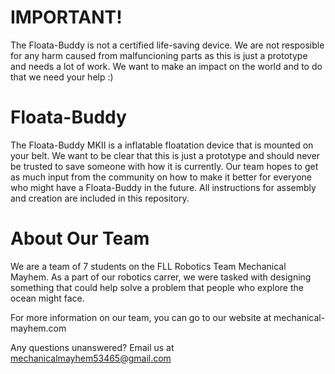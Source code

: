 # IMPORTANT!
The Floata-Buddy is not a certified life-saving device. We are not resposible for any harm caused from malfuncioning parts as this is just a prototype and needs a lot of work. We want to make an impact on the world and to do that we need your help :)

# Floata-Buddy
The Floata-Buddy MKII is a inflatable floatation device that is mounted on your belt.
We want to be clear that this is just a prototype and should never be trusted to save someone with how it is currently. 
Our team hopes to get as much input from the community on how to make it better for everyone who might have a Floata-Buddy in the future. All instructions for assembly and creation are included in this repository.


# About Our Team
We are a team of 7 students on the FLL Robotics Team Mechanical Mayhem. As a part of our robotics carrer, we were tasked with designing something that could help solve a problem that people who explore the ocean might face.

For more information on our team, you can go to our website at mechanical-mayhem.com

Any questions unanswered? Email us at mechanicalmayhem53465@gmail.com
